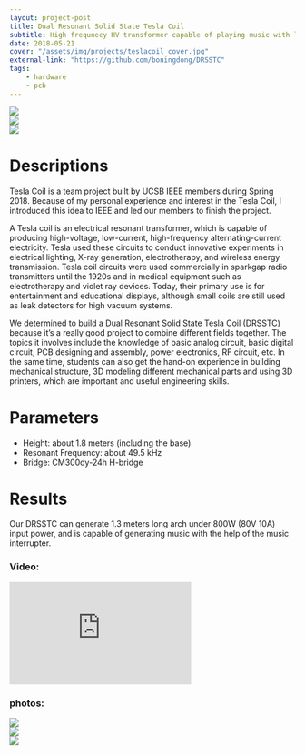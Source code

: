 ```yaml
---
layout: project-post
title: Dual Resonant Solid State Tesla Coil
subtitle: High frequnecy HV transformer capable of playing music with lightning.
date: 2018-05-21
cover: "/assets/img/projects/teslacoil_cover.jpg"
external-link: "https://github.com/boningdong/DRSSTC"
tags:
    - hardware
    - pcb
---
```

<div class="row d-flex">
    <div class="col-lg-4">
        <img class="project-photo mx-auto my-2 my-md-4" src="{{ site.baseurl }}/assets/img/projects/teslacoil_2.jpg">
    </div>
    <div class="col-lg-4">
        <img class="project-photo mx-auto my-2 my-md-4" src="{{ site.baseurl }}/assets/img/projects/teslacoil_3.jpg">
    </div>
    <div class="col-lg-4">
        <img class="project-photo mx-auto my-2 my-md-4" src="{{ site.baseurl }}/assets/img/projects/teslacoil_4.jpg">
    </div>
</div>

# Descriptions
Tesla Coil is a team project built by UCSB IEEE members during Spring 2018. Because of my personal experience and interest in the Tesla Coil, I introduced this idea to IEEE and led our members to finish the project.

A Tesla coil is an electrical resonant transformer, which is capable of producing high-voltage, low-current, high-frequency alternating-current electricity. Tesla used these circuits to conduct innovative experiments in electrical lighting, X-ray generation, electrotherapy, and wireless energy transmission. Tesla coil circuits were used commercially in sparkgap radio transmitters until the 1920s and in medical equipment such as electrotherapy and violet ray devices. Today, their primary use is for entertainment and educational displays, although small coils are still used as leak detectors for high vacuum systems.

We determined to build a Dual Resonant Solid State Tesla Coil (DRSSTC) because it’s a really good project to combine different fields together. The topics it involves include the knowledge of basic analog circuit, basic digital circuit, PCB designing and assembly, power electronics, RF circuit, etc. In the same time, students can also get the hand-on experience in building mechanical structure, 3D modeling different mechanical parts and using 3D printers, which are important and useful engineering skills.

# Parameters
- Height: about 1.8 meters (including the base)
- Resonant Frequency: about 49.5 kHz
- Bridge: CM300dy-24h H-bridge

# Results
Our DRSSTC can generate 1.3 meters long arch under 800W (80V 10A) input power, and is capable of generating music with the help of the music interrupter.

### Video:

<div class="row justify-content-center d-flex">
    <div class="col-md-9" >
        <div class="video-container">
            <iframe class="video" width="320" height="180" src="https://www.youtube.com/embed/fd-R-8HahTA" frameborder="0" allow="accelerometer; autoplay; encrypted-media; gyroscope; picture-in-picture" allowfullscreen></iframe>
        </div>
    </div>
</div>

### photos:
<div class="row justify-content-center d-flex">
    <div class="col-md-9">
        <img class="project-photo mx-auto my-2 my-md-4" src="{{ site.baseurl }}/assets/img/projects/teslacoil_6.jpg">
    </div>
</div>
<div class="row justify-content-center d-flex">
    <div class="col-md-9">
        <img class="project-photo mx-auto my-2 my-md-4" src="{{ site.baseurl }}/assets/img/projects/teslacoil_1.jpg">
    </div>
</div>
<div class="row justify-content-center d-flex">
    <div class="col-md-9">
        <img class="project-photo mx-auto my-2 my-md-4" src="{{ site.baseurl }}/assets/img/projects/teslacoil_5.jpg">
    </div>
</div>

